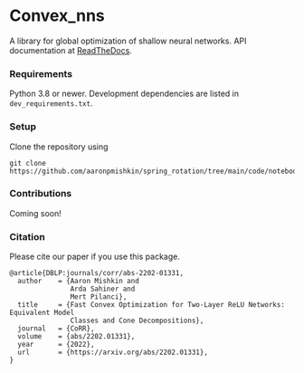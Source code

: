 # Convex_nns

A library for global optimization of shallow neural networks.
API documentation at [ReadTheDocs](https://scnn.readthedocs.io/en/latest/).

### Requirements

Python 3.8 or newer. Development dependencies are listed in `dev_requirements.txt`. 

### Setup

Clone the repository using

```
git clone https://github.com/aaronpmishkin/spring_rotation/tree/main/code/notebooks
```

### Contributions

Coming soon!

### Citation

Please cite our paper if you use this package.

```
@article{DBLP:journals/corr/abs-2202-01331,
  author    = {Aaron Mishkin and
               Arda Sahiner and
               Mert Pilanci},
  title     = {Fast Convex Optimization for Two-Layer ReLU Networks: Equivalent Model
               Classes and Cone Decompositions},
  journal   = {CoRR},
  volume    = {abs/2202.01331},
  year      = {2022},
  url       = {https://arxiv.org/abs/2202.01331},
}
```


